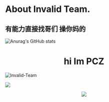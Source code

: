 # About Invalid Team.

## 有能力直接找哥们 操你妈的

![Anurag's GitHub stats](https://github-readme-stats.vercel.app/api?username=Invalid-Team&show_icons=true&theme=dark)

<h1 align="center">hi Im PCZ
 </h1>
<p align="left"> <img src="https://komarev.com/ghpvc/?username=Invalid-Team" alt="Invalid-Team" /> </p>

![](https://hit.yhype.me/github/profile?user_id=63124240)

<p align="center">
  <img src="https://github-profile-trophy.vercel.app/?username=PCZ-G0D&theme=nord&margin-w=15&margin-h=15&column=7" />
</p>

